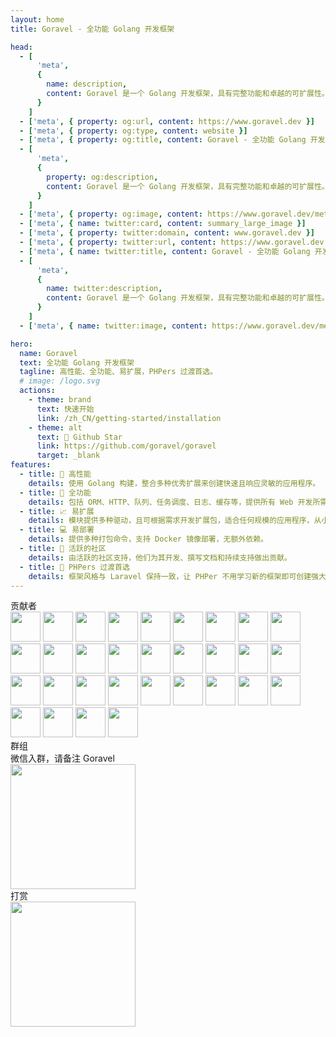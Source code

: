 ```yaml
---
layout: home
title: Goravel - 全功能 Golang 开发框架

head:
  - [
      'meta',
      {
        name: description,
        content: Goravel 是一个 Golang 开发框架，具有完整功能和卓越的可扩展性。 作为起始脚手架帮助 Gopher 快速构建自己的应用。
      }
    ]
  - ['meta', { property: og:url, content: https://www.goravel.dev }]
  - ['meta', { property: og:type, content: website }]
  - ['meta', { property: og:title, content: Goravel - 全功能 Golang 开发框架 }]
  - [
      'meta',
      {
        property: og:description,
        content: Goravel 是一个 Golang 开发框架，具有完整功能和卓越的可扩展性。 作为起始脚手架帮助 Gopher 快速构建自己的应用。
      }
    ]
  - ['meta', { property: og:image, content: https://www.goravel.dev/meta.png }]
  - ['meta', { name: twitter:card, content: summary_large_image }]
  - ['meta', { property: twitter:domain, content: www.goravel.dev }]
  - ['meta', { property: twitter:url, content: https://www.goravel.dev }]
  - ['meta', { name: twitter:title, content: Goravel - 全功能 Golang 开发框架 }]
  - [
      'meta',
      {
        name: twitter:description,
        content: Goravel 是一个 Golang 开发框架，具有完整功能和卓越的可扩展性。 作为起始脚手架帮助 Gopher 快速构建自己的应用。
      }
    ]
  - ['meta', { name: twitter:image, content: https://www.goravel.dev/meta.png }]

hero:
  name: Goravel
  text: 全功能 Golang 开发框架
  tagline: 高性能、全功能、易扩展，PHPers 过渡首选。
  # image: /logo.svg
  actions:
    - theme: brand
      text: 快速开始
      link: /zh_CN/getting-started/installation
    - theme: alt
      text: 🌟 Github Star
      link: https://github.com/goravel/goravel
      target: _blank
features:
  - title: 🚀 高性能
    details: 使用 Golang 构建，整合多种优秀扩展来创建快速且响应灵敏的应用程序。
  - title: 🧰 全功能
    details: 包括 ORM、HTTP、队列、任务调度、日志、缓存等，提供所有 Web 开发所需的基本工具。
  - title: 📈 易扩展
    details: 模块提供多种驱动，且可根据需求开发扩展包，适合任何规模的应用程序，从小型项目到大型系统。
  - title: 💻 易部署
    details: 提供多种打包命令，支持 Docker 镜像部署，无额外依赖。
  - title: 👥 活跃的社区
    details: 由活跃的社区支持，他们为其开发、撰写文档和持续支持做出贡献。
  - title: 🔄 PHPers 过渡首选
    details: 框架风格与 Laravel 保持一致，让 PHPer 不用学习新的框架即可创建强大的 Golang 应用程序。致敬 Laravel！
---
```


<div class="text-center mt-10 text-3xl font-bold">贡献者</div>

<div class="flex flex-wrap justify-center gap-2 mt-10" :class="$style.contributors"><a href="https://github.com/hwbrzzl" target="_blank"><img src="https://avatars.githubusercontent.com/u/24771476?v=4" width="48" height="48"></a>
<a href="https://github.com/DevHaoZi" target="_blank"><img src="https://avatars.githubusercontent.com/u/115467771?v=4" width="48" height="48"></a>
<a href="https://github.com/kkumar-gcc" target="_blank"><img src="https://avatars.githubusercontent.com/u/84431594?v=4" width="48" height="48"></a>
<a href="https://github.com/almas-x" target="_blank"><img src="https://avatars.githubusercontent.com/u/9382335?v=4" width="48" height="48"></a>
<a href="https://github.com/merouanekhalili" target="_blank"><img src="https://avatars.githubusercontent.com/u/1122628?v=4" width="48" height="48"></a>
<a href="https://github.com/hongyukeji" target="_blank"><img src="https://avatars.githubusercontent.com/u/23145983?v=4" width="48" height="48"></a>
<a href="https://github.com/sidshrivastav" target="_blank"><img src="https://avatars.githubusercontent.com/u/28773690?v=4" width="48" height="48"></a>
<a href="https://github.com/Juneezee" target="_blank"><img src="https://avatars.githubusercontent.com/u/20135478?v=4" width="48" height="48"></a>
<a href="https://github.com/dragoonchang" target="_blank"><img src="https://avatars.githubusercontent.com/u/1432336?v=4" width="48" height="48"></a>
<a href="https://github.com/dhanusaputra" target="_blank"><img src="https://avatars.githubusercontent.com/u/35093673?v=4" width="48" height="48"></a>
<a href="https://github.com/mauri870" target="_blank"><img src="https://avatars.githubusercontent.com/u/10168637?v=4" width="48" height="48"></a>
<a href="https://github.com/Marian0" target="_blank"><img src="https://avatars.githubusercontent.com/u/624592?v=4" width="48" height="48"></a>
<a href="https://github.com/ahmed3mar" target="_blank"><img src="https://avatars.githubusercontent.com/u/12982325?v=4" width="48" height="48"></a>
<a href="https://github.com/flc1125" target="_blank"><img src="https://avatars.githubusercontent.com/u/14297703?v=4" width="48" height="48"></a>
<a href="https://github.com/zzpwestlife" target="_blank"><img src="https://avatars.githubusercontent.com/u/12382180?v=4" width="48" height="48"></a>
<a href="https://github.com/juantarrel" target="_blank"><img src="https://avatars.githubusercontent.com/u/7213379?v=4" width="48" height="48"></a>
<a href="https://github.com/Kamandlou" target="_blank"><img src="https://avatars.githubusercontent.com/u/77993374?v=4" width="48" height="48"></a>
<a href="https://github.com/livghit" target="_blank"><img src="https://avatars.githubusercontent.com/u/108449432?v=4" width="48" height="48"></a>
<a href="https://github.com/jeff87218" target="_blank"><img src="https://avatars.githubusercontent.com/u/29706585?v=4" width="48" height="48"></a>
<a href="https://github.com/shayan-yousefi" target="_blank"><img src="https://avatars.githubusercontent.com/u/19957980?v=4" width="48" height="48"></a>
<a href="https://github.com/zxdstyle" target="_blank"><img src="https://avatars.githubusercontent.com/u/38398954?v=4" width="48" height="48"></a>
<a href="https://github.com/milwad-dev" target="_blank"><img src="https://avatars.githubusercontent.com/u/98118400?v=4" width="48" height="48"></a>
<a href="https://github.com/mdanialr" target="_blank"><img src="https://avatars.githubusercontent.com/u/48054961?v=4" width="48" height="48"></a>
<a href="https://github.com/KlassnayaAfrodita" target="_blank"><img src="https://avatars.githubusercontent.com/u/113383200?v=4" width="48" height="48"></a>
<a href="https://github.com/YlanzinhoY" target="_blank"><img src="https://avatars.githubusercontent.com/u/102574758?v=4" width="48" height="48"></a>
<a href="https://github.com/gouguoyin" target="_blank"><img src="https://avatars.githubusercontent.com/u/13517412?v=4" width="48" height="48"></a>
<a href="https://github.com/dzham" target="_blank"><img src="https://avatars.githubusercontent.com/u/10853451?v=4" width="48" height="48"></a>
<a href="https://github.com/praem90" target="_blank"><img src="https://avatars.githubusercontent.com/u/6235720?v=4" width="48" height="48"></a>
<a href="https://github.com/vendion" target="_blank"><img src="https://avatars.githubusercontent.com/u/145018?v=4" width="48" height="48"></a>
<a href="https://github.com/tzsk" target="_blank"><img src="https://avatars.githubusercontent.com/u/13273787?v=4" width="48" height="48"></a>
<a href="https://github.com/ycb1986" target="_blank"><img src="https://avatars.githubusercontent.com/u/12908032?v=4" width="48" height="48"></a>
</div>

<div class="flex flex-col items-center">
<div class="text-center mt-10 text-3xl font-bold">群组</div>
<div class="text-base mt-10">微信入群，请备注 Goravel</div>
<img src="/wechat.jpg" width="200">
</div>

<div class="flex flex-col items-center">
<div class="text-center mt-10 text-3xl font-bold mb-10">打赏</div>
<img src="/reward-wechat.jpg" width="200">
</div>

<style module>
.contributors {
  padding-left: 200px;
  padding-right: 200px;

  img {
    border-radius: 50%;
  }
}

@media (max-width: 768px) {
  .contributors {
    padding: 0;
  }
}

</style>

